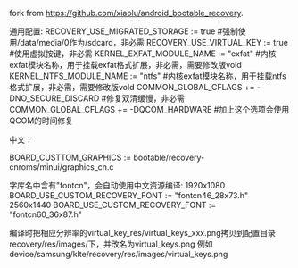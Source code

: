 fork from https://github.com/xiaolu/android_bootable_recovery.

通用配置:
RECOVERY_USE_MIGRATED_STORAGE := true #强制使用/data/media/0作为/sdcard，非必需
RECOVERY_USE_VIRTUAL_KEY := true #使用虚拟按键，非必需
KERNEL_EXFAT_MODULE_NAME := "exfat" #内核exfat模块名称，用于挂载exfat格式扩展，非必需，需要修改版vold
KERNEL_NTFS_MODULE_NAME := "ntfs" #内核exfat模块名称，用于挂载ntfs格式扩展，非必需，需要修改版vold
COMMON_GLOBAL_CFLAGS += -DNO_SECURE_DISCARD #修复双清缓慢，非必需
COMMON_GLOBAL_CFLAGS += -DQCOM_HARDWARE #加上这个选项会使用QCOM的时间修复

中文：
> 
BOARD_CUSTTOM_GRAPHICS := bootable/recovery-cnroms/minui/graphics_cn.c

字库名中含有"fontcn"，会自动使用中文资源编译:
1920x1080
BOARD_USE_CUSTOM_RECOVERY_FONT := \"fontcn46_28x73.h\"
2560x1440
BOARD_USE_CUSTOM_RECOVERY_FONT := \"fontcn60_36x87.h\"

编译时把相应分辨率的virtual_key_res/virtual_keys_xxx.png拷贝到配置目录recovery/res/images/下，并改名为virtual_keys.png
例如device/samsung/klte/recovery/res/images/virtual_keys.png

